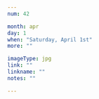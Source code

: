 ```yaml
---
num: 42

month: apr
day: 1
when: "Saturday, April 1st"
more: ""

imageType: jpg
link: ""
linkname: ""
notes: ""

---
```

